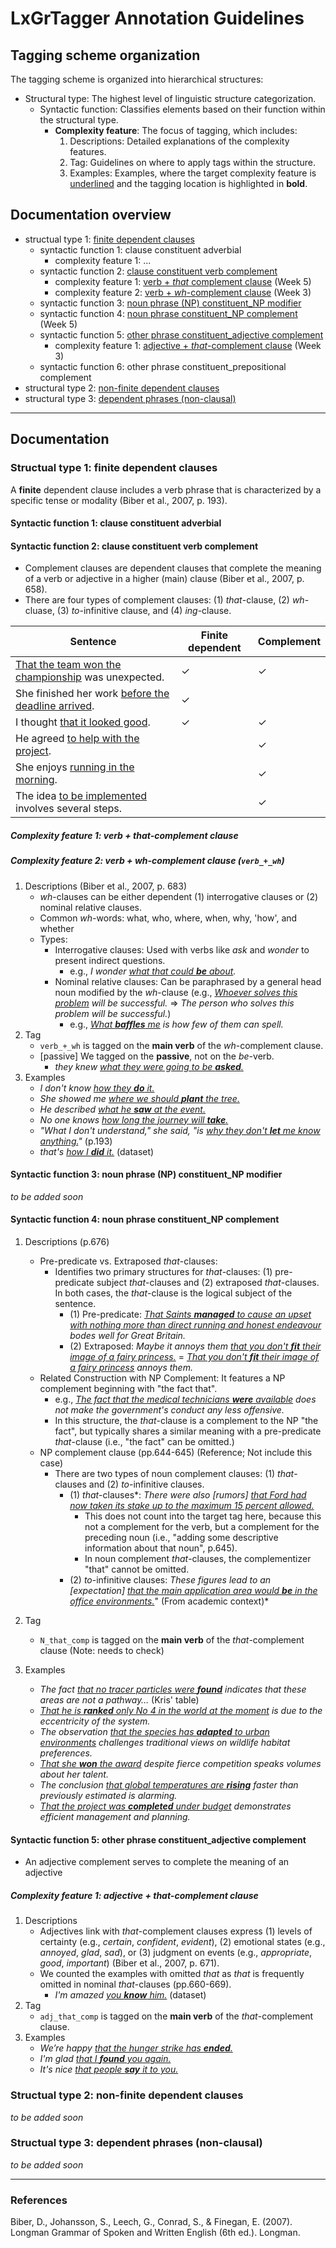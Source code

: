 # LxGrTagger Annotation Guidelines

## Tagging scheme organization

The tagging scheme is organized into hierarchical structures:

- Structural type: The highest level of linguistic structure categorization.
    - Syntactic function: Classifies elements based on their function within the structural type.
        - **Complexity feature**: The focus of tagging, which includes:
            1. Descriptions: Detailed explanations of the complexity features.
            2. Tag: Guidelines on where to apply tags within the structure.
            3. Examples: Examples, where the target complexity feature is <ins>underlined</ins> and the tagging location is highlighted in **bold**.

## Documentation overview

- structual type 1: [finite dependent clauses](#structual-type-1-finite-dependent-clauses)
    - syntactic function 1: clause constituent adverbial
        - complexity feature 1: ...
    - syntactic function 2: [clause constituent verb complement](#syntactic-function-2-clause-constituent-verb-complement)
        - complexity feature 1: [verb + *that* complement clause](#complexity-feature-1-verb--that-complement-clause) (Week 5)
        - complexity feature 2: [verb + *wh*-complement clause](#complexity-feature-2-verb--wh-complement-clause-verb__wh) (Week 3)
    - syntactic function 3: [noun phrase (NP) constituent_NP modifier](#syntactic-function-3-noun-phrase-np-constituent_np-modifier)
    - syntactic function 4: [noun phrase constituent_NP complement](#syntactic-function-4-noun-phrase-constituent_np-complement) (Week 5)
    - syntactic function 5: [other phrase constituent_adjective complement](#syntactic-function-5-other-phrase-constituent_adjective-complement)
        - complexity feature 1: [adjective + *that*-complement clause](#complexity-feature-1-adjective--that-complement-clause) (Week 3)
    - syntactic function 6: other phrase constituent_prepositional complement
- structural type 2: [non-finite dependent clauses](#structual-type-2-non-finite-dependent-clauses)
- structural type 3: [dependent phrases (non-clausal)](#structual-type-3-dependent-phrases-non-clausal)

----

## Documentation

### Structual type 1: finite dependent clauses
A **finite** dependent clause includes a verb phrase that is characterized by a specific tense or modality (Biber et al., 2007, p. 193).

#### Syntactic function 1: clause constituent adverbial

#### Syntactic function 2: clause constituent verb complement
- Complement clauses are dependent clauses that complete the meaning of a verb or adjective in a higher (main) clause (Biber et al., 2007, p. 658).
- There are four types of complement clauses: (1) *that*-clause, (2) *wh*-cluase, (3) *to*-infinitive clause, and (4) *ing*-clause.

| Sentence | Finite dependent | Complement |
|-----------------|---------------------------|-----------------|
| <ins>That the team won the championship</ins> was unexpected. | ✓ | ✓ |
| She finished her work <ins>before the deadline arrived</ins>. | ✓ |   |
| I thought <ins>that it looked good</ins>.                     | ✓ | ✓ | 
| He agreed <ins>to help with the project</ins>.                |   | ✓ | 
| She enjoys <ins>running in the morning</ins>.                 |   | ✓ |
| The idea <ins>to be implemented</ins> involves several steps. |   | ✓ |

##### Complexity feature 1: verb + *that*-complement clause

##### Complexity feature 2: verb + *wh*-complement clause (`verb_+_wh`)
1. Descriptions (Biber et al., 2007, p. 683)
    - *wh*-clauses can be either dependent (1) interrogative clauses or (2) nominal relative clauses.
    - Common *wh*-words: what, who, where, when, why, 'how', and whether
    - Types:
        - Interrogative clauses: Used with verbs like *ask* and *wonder* to present indirect questions.
            - e.g., *I wonder <ins>what that could **be** about</ins>.*
        - Nominal relative clauses: Can be paraphrased by a general head noun modified by the *wh*-clause (e.g., *<ins>Whoever solves this problem</ins> will be successful.* => *The person who solves this problem will be successful.*)
            - e.g., *<ins>What **baffles** me</ins> is how few of them can spell.* 
2. Tag
    -  `verb_+_wh` is tagged on the **main verb** of the *wh*-complement clause.
    -  [passive] We tagged on the **passive**, not on the *be*-verb.
       -  *they knew <ins>what they were going to be **asked**.</ins>*
3. Examples
    - *I don't know <ins>how they **do** it.</ins>*
    - *She showed me <ins>where we should **plant** the tree.</ins>*
    - *He described <ins>what he **saw** at the event.</ins>*
    - *No one knows <ins>how long the journey will **take**.</ins>*
    - *"What I don't understand," she said, "is <ins>why they don't **let** me know anything.</ins>"* (p.193)
    - *that's <ins>how I **did** it.</ins>* (dataset)

#### Syntactic function 3: noun phrase (NP) constituent_NP modifier

*to be added soon*

#### Syntactic function 4: noun phrase constituent_NP complement
1. Descriptions (p.676)
    - Pre-predicate vs. Extraposed *that*-clauses:
        - Identifies two primary structures for *that*-clauses: (1) pre-predicate subject *that*-clauses and (2) extraposed *that*-clauses. In both cases, the *that*-clause is the logical subject of the sentence.
            - (1) Pre-predicate: *<ins>That Saints **managed** to cause an upset with nothing more than direct running and honest endeavour</ins> bodes well for Great Britain.*
            - (2) Extraposed: *Maybe it annoys them <ins>that you don't **fit** their image of a fairy princess.</ins>* = *<ins>That you don't **fit** their image of a fairy princess</ins> annoys them.*
    - Related Construction with NP Complement: It features a NP complement beginning with "the fact that".
        - e.g., *<ins>The fact that the medical technicians **were** available</ins> does not make the government's conduct any less offensive.*
        - In this structure, the *that*-clause is a complement to the NP "the fact", but typically shares a similar meaning with a pre-predicate *that*-clause (i.e., "the fact" can be omitted.)
    - NP complement clause (pp.644-645) (Reference; Not include this case)
        - There are two types of noun complement clauses: (1) *that*-clauses and (2) *to*-infinitive clauses.
            - (1) *that*-clauses*: *There were also [rumors] <ins>that Ford had now taken its stake up to the maximum 15 percent allowed.</ins>*
                - This does not count into the target tag here, because this not a complement for the verb, but a complement for the preceding noun (i.e., "adding some descriptive information about that noun", p.645).
                - In noun complement *that*-clauses, the complementizer "that" cannot be omitted.
            - (2) *to*-infinitive clauses: *These figures lead to an [expectation] <ins>that the main application area would **be** in the office environments.</ins>*" (From academic context)*

2. Tag
    - `N_that_comp` is tagged on the **main verb** of the *that*-complement clause (Note: needs to check)
3. Examples
    - *The fact <ins>that no tracer particles were **found**</ins> indicates that these areas are not a pathway…* (Kris' table)
    - *<ins>That he is **ranked** only No 4 in the world at the moment</ins> is due to the eccentricity of the system.*
    - *The observation <ins>that the species has **adapted** to urban environments</ins> challenges traditional views on wildlife habitat preferences.*
    - *<ins>That she **won** the award</ins> despite fierce competition speaks volumes about her talent.*
    - *The conclusion <ins>that global temperatures are **rising**</ins> faster than previously estimated is alarming.*
    - *<ins>That the project was **completed** under budget</ins> demonstrates efficient management and planning.*

#### Syntactic function 5: other phrase constituent_adjective complement
- An adjective complement serves to complete the meaning of an adjective

##### Complexity feature 1: adjective + *that*-complement clause
1. Descriptions
    - Adjectives link with *that*-complement clauses express (1) levels of certainty (e.g., *certain*, *confident*, *evident*), (2) emotional states (e.g., *annoyed*, *glad*, *sad*), or (3) judgment on events (e.g., *appropriate*, *good*, *important*) (Biber et al., 2007, p. 671).
    - We counted the examples with omitted *that* as *that* is frequently omitted in nominal *that*-clauses (pp.660-669).
        -  *I'm amazed <ins>you **know** him.</ins>* (dataset)
2. Tag
    - `adj_that_comp` is tagged on the **main verb** of the *that*-complement clause.
3. Examples
    - *We’re happy <ins>that the hunger strike has **ended**.</ins>*
    - *I'm glad <ins>that I **found** you again.</ins>*
    - *It's nice <ins>that people **say** it to you.</ins>*

### Structual type 2: non-finite dependent clauses
*to be added soon*

### Structual type 3: dependent phrases (non-clausal)
*to be added soon*


----

### References
Biber, D., Johansson, S., Leech, G., Conrad, S., & Finegan, E. (2007). Longman Grammar of Spoken and Written English (6th ed.). Longman.
